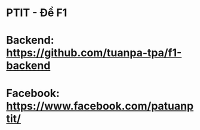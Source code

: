 # PTIT - Đề F1 
# Backend: https://github.com/tuanpa-tpa/f1-backend
# Facebook: https://www.facebook.com/patuanptit/
